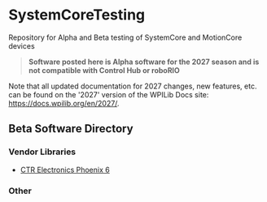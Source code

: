 # SystemCoreTesting
Repository for Alpha and Beta testing of SystemCore and MotionCore devices

>**Software posted here is Alpha software for the 2027 season and is not compatible with Control Hub or roboRIO**

Note that all updated documentation for 2027 changes, new features, etc. can be found on the '2027' version of the WPILib Docs site: https://docs.wpilib.org/en/2027/.

## Beta Software Directory

### Vendor Libraries

- [CTR Electronics Phoenix 6](https://raw.githubusercontent.com/wpilibsuite/SystemCoreTesting/refs/heads/main/CTR-Phoenix.md)

### Other
